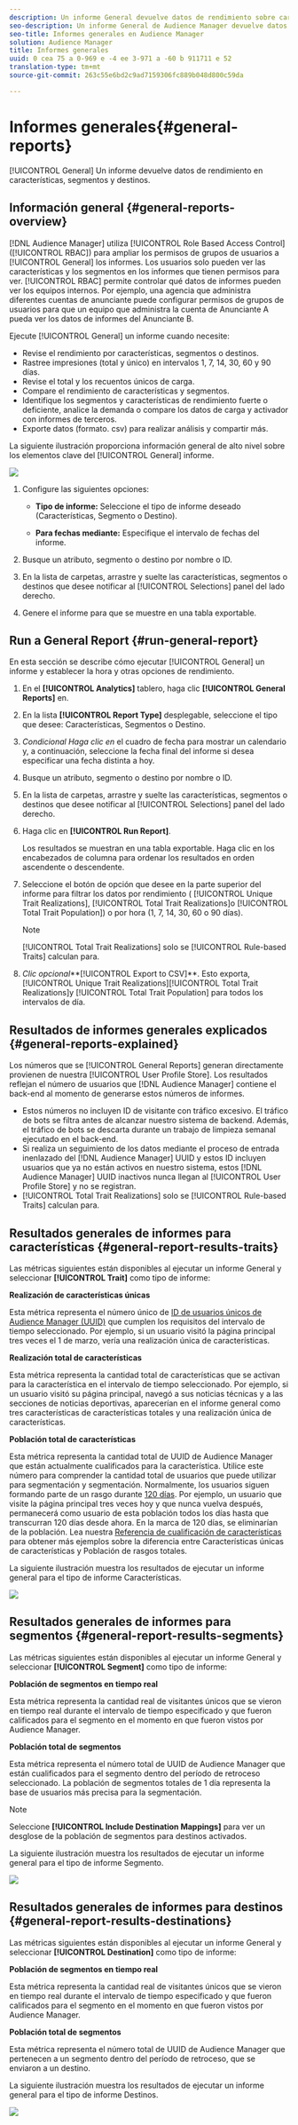 ```yaml
---
description: Un informe General devuelve datos de rendimiento sobre características, segmentos y destinos.
seo-description: Un informe General de Audience Manager devuelve datos de rendimiento sobre características, segmentos y destinos.
seo-title: Informes generales en Audience Manager
solution: Audience Manager
title: Informes generales
uuid: 0 cea 75 a 0-969 e -4 ee 3-971 a -60 b 911711 e 52
translation-type: tm+mt
source-git-commit: 263c55e6bd2c9ad7159306fc889b048d800c59da

---
```



# Informes generales{#general-reports}

[!UICONTROL General] Un informe devuelve datos de rendimiento en características, segmentos y destinos.

## Información general {#general-reports-overview}

<!-- 

c_general_reports.xml

 -->

[!DNL Audience Manager] utiliza [!UICONTROL Role Based Access Control] ([!UICONTROL RBAC]) para ampliar los permisos de grupos de usuarios a [!UICONTROL General] los informes. Los usuarios solo pueden ver las características y los segmentos en los informes que tienen permisos para ver. [!UICONTROL RBAC] permite controlar qué datos de informes pueden ver los equipos internos. Por ejemplo, una agencia que administra diferentes cuentas de anunciante puede configurar permisos de grupos de usuarios para que un equipo que administra la cuenta de Anunciante A pueda ver los datos de informes del Anunciante B.

Ejecute [!UICONTROL General] un informe cuando necesite:

* Revise el rendimiento por características, segmentos o destinos.
* Rastree impresiones (total y único) en intervalos 1, 7, 14, 30, 60 y 90 días.
* Revise el total y los recuentos únicos de carga.
* Compare el rendimiento de características y segmentos.
* Identifique los segmentos y características de rendimiento fuerte o deficiente, analice la demanda o compare los datos de carga y activador con informes de terceros.
* Exporte datos (formato. csv) para realizar análisis y compartir más.

La siguiente ilustración proporciona información general de alto nivel sobre los elementos clave del [!UICONTROL General] informe.

![](assets/general_reports.png)

1. Configure las siguientes opciones:

   * **Tipo de informe:** Seleccione el tipo de informe deseado (Características, Segmento o Destino).

   * **Para fechas mediante:** Especifique el intervalo de fechas del informe.

2. Busque un atributo, segmento o destino por nombre o ID.
3. En la lista de carpetas, arrastre y suelte las características, segmentos o destinos que desee notificar al [!UICONTROL Selections] panel del lado derecho.
4. Genere el informe para que se muestre en una tabla exportable.

## Run a General Report {#run-general-report}

En esta sección se describe cómo ejecutar [!UICONTROL General] un informe y establecer la hora y otras opciones de rendimiento.

<!-- 

t_run_general_report.xml

 -->

1. En el **[!UICONTROL Analytics]** tablero, haga clic **[!UICONTROL General Reports]** en.
1. En la lista **[!UICONTROL Report Type]** desplegable, seleccione el tipo que desee: Características, Segmentos o Destino.
1. *Condicional Haga clic en* el cuadro de fecha para mostrar un calendario y, a continuación, seleccione la fecha final del informe si desea especificar una fecha distinta a hoy.
1. Busque un atributo, segmento o destino por nombre o ID.
1. En la lista de carpetas, arrastre y suelte las características, segmentos o destinos que desee notificar al [!UICONTROL Selections] panel del lado derecho.
1. Haga clic en **[!UICONTROL Run Report]**.

   Los resultados se muestran en una tabla exportable. Haga clic en los encabezados de columna para ordenar los resultados en orden ascendente o descendente.
2. Seleccione el botón de opción que desee en la parte superior del informe para filtrar los datos por rendimiento ( [!UICONTROL Unique Trait Realizations], [!UICONTROL Total Trait Realizations]o [!UICONTROL Total Trait Population]) o por hora (1, 7, 14, 30, 60 o 90 días).

   >[!NOTE]
   >
   >[!UICONTROL Total Trait Realizations] solo se [!UICONTROL Rule-based Traits] calculan para.

3. *Clic opcional***[!UICONTROL Export to CSV]**. Esto exporta, [!UICONTROL Unique Trait Realizations][!UICONTROL Total Trait Realizations]y [!UICONTROL Total Trait Population] para todos los intervalos de día.

## Resultados de informes generales explicados {#general-reports-explained}

Los números que se [!UICONTROL General Reports] generan directamente provienen de nuestra [!UICONTROL User Profile Store]. Los resultados reflejan el número de usuarios que [!DNL Audience Manager] contiene el back-end al momento de generarse estos números de informes.

* Estos números no incluyen ID de visitante con tráfico excesivo. El tráfico de bots se filtra antes de alcanzar nuestro sistema de backend. Además, el tráfico de bots se descarta durante un trabajo de limpieza semanal ejecutado en el back-end.
* Si realiza un seguimiento de los datos mediante el proceso de entrada inenlazado del [!DNL Audience Manager] UUID y estos ID incluyen usuarios que ya no están activos en nuestro sistema, estos [!DNL Audience Manager] UUID inactivos nunca llegan al [!UICONTROL User Profile Store] y no se registran.
* [!UICONTROL Total Trait Realizations] solo se [!UICONTROL Rule-based Traits] calculan para.

## Resultados generales de informes para características {#general-report-results-traits}

Las métricas siguientes están disponibles al ejecutar un informe General y seleccionar **[!UICONTROL Trait]** como tipo de informe:

**Realización de características únicas**

Esta métrica representa el número único de [ID de usuarios únicos de Audience Manager (UUID)](../reference/ids-in-aam.md) que cumplen los requisitos del intervalo de tiempo seleccionado. Por ejemplo, si un usuario visitó la página principal tres veces el 1 de marzo, vería una realización única de características.

**Realización total de características**

Esta métrica representa la cantidad total de características que se activan para la característica en el intervalo de tiempo seleccionado. Por ejemplo, si un usuario visitó su página principal, navegó a sus noticias técnicas y a las secciones de noticias deportivas, aparecerían en el informe general como tres características de características totales y una realización única de características.

**Población total de características**

Esta métrica representa la cantidad total de UUID de Audience Manager que están actualmente cualificados para la característica. Utilice este número para comprender la cantidad total de usuarios que puede utilizar para segmentación y segmentación. Normalmente, los usuarios siguen formando parte de un rasgo durante [120 días](../features/traits/create-onboarded-rule-based-traits.md#set-expiration-interval). Por ejemplo, un usuario que visite la página principal tres veces hoy y que nunca vuelva después, permanecerá como usuario de esta población todos los días hasta que transcurran 120 días desde ahora. En la marca de 120 días, se eliminarían de la población. Lea nuestra [Referencia de cualificación de características](../features/traits/trait-qualification-reference.md) para obtener más ejemplos sobre la diferencia entre Características únicas de características y Población de rasgos totales.

La siguiente ilustración muestra los resultados de ejecutar un informe general para el tipo de informe Características.

![](assets/general_reports_metrics.png)

## Resultados generales de informes para segmentos {#general-report-results-segments}

Las métricas siguientes están disponibles al ejecutar un informe General y seleccionar **[!UICONTROL Segment]** como tipo de informe:

**Población de segmentos en tiempo real**

Esta métrica representa la cantidad real de visitantes únicos que se vieron en tiempo real durante el intervalo de tiempo especificado y que fueron calificados para el segmento en el momento en que fueron vistos por Audience Manager.

**Población total de segmentos**

Esta métrica representa el número total de UUID de Audience Manager que están cualificados para el segmento dentro del período de retroceso seleccionado. La población de segmentos totales de 1 día representa la base de usuarios más precisa para la segmentación.

>[!NOTE]
>
>Seleccione **[!UICONTROL Include Destination Mappings]** para ver un desglose de la población de segmentos para destinos activados.

La siguiente ilustración muestra los resultados de ejecutar un informe general para el tipo de informe Segmento.

![](assets/general_reports_segment_metrics.png)

## Resultados generales de informes para destinos {#general-report-results-destinations}

Las métricas siguientes están disponibles al ejecutar un informe General y seleccionar **[!UICONTROL Destination]** como tipo de informe:

**Población de segmentos en tiempo real**

Esta métrica representa la cantidad real de visitantes únicos que se vieron en tiempo real durante el intervalo de tiempo especificado y que fueron calificados para el segmento en el momento en que fueron vistos por Audience Manager.

**Población total de segmentos**

Esta métrica representa el número total de UUID de Audience Manager que pertenecen a un segmento dentro del período de retroceso, que se enviaron a un destino.

La siguiente ilustración muestra los resultados de ejecutar un informe general para el tipo de informe Destinos.

![](assets/general_reports_destinations.png)
